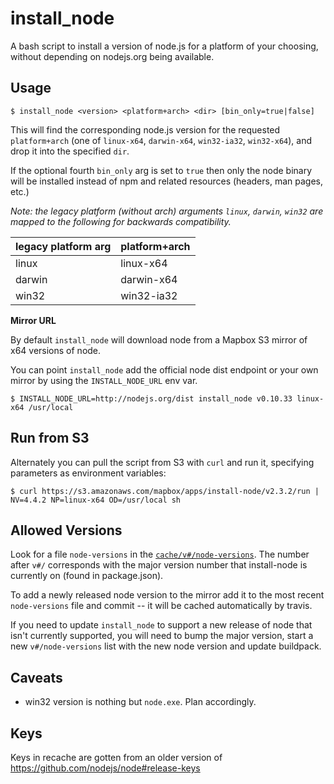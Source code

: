 # install_node

A bash script to install a version of node.js for a platform of your choosing,
without depending on nodejs.org being available.

## Usage

```
$ install_node <version> <platform+arch> <dir> [bin_only=true|false]
```

This will find the corresponding node.js version for the requested `platform+arch`
(one of `linux-x64`, `darwin-x64`, `win32-ia32`, `win32-x64`), and drop it into the specified `dir`.

If the optional fourth `bin_only` arg is set to `true` then only the node binary
will be installed instead of npm and related resources (headers, man pages, etc.)

*Note: the legacy platform (without arch) arguments `linux`, `darwin`, `win32` are
mapped to the following for backwards compatibility.*

legacy platform arg | platform+arch
--- | ---
linux | linux-x64
darwin | darwin-x64
win32 | win32-ia32

**Mirror URL**

By default `install_node` will download node from a Mapbox S3 mirror of x64 versions of node.

You can point `install_node` add the official node dist endpoint or your own mirror by using the `INSTALL_NODE_URL` env var.

```
$ INSTALL_NODE_URL=http://nodejs.org/dist install_node v0.10.33 linux-x64 /usr/local
```

## Run from S3

Alternately you can pull the script from S3 with `curl` and run it, specifying
parameters as environment variables:

```
$ curl https://s3.amazonaws.com/mapbox/apps/install-node/v2.3.2/run | NV=4.4.2 NP=linux-x64 OD=/usr/local sh
```

## Allowed Versions

Look for a file `node-versions` in the [`cache/v#/node-versions`](https://github.com/mapbox/install-node/blob/master/cache). The number after `v#/` corresponds with the major version number that install-node is currently on (found in package.json).

To add a newly released node version to the mirror add it to the most recent `node-versions` file and commit
-- it will be cached automatically by travis.

If you need to update `install_node` to support a new release of node that isn't currently supported, you will need to bump the major version, start a new `v#/node-versions` list with the new node version and update buildpack.

## Caveats

- win32 version is nothing but `node.exe`. Plan accordingly.

## Keys

Keys in recache are gotten from an older version of https://github.com/nodejs/node#release-keys

